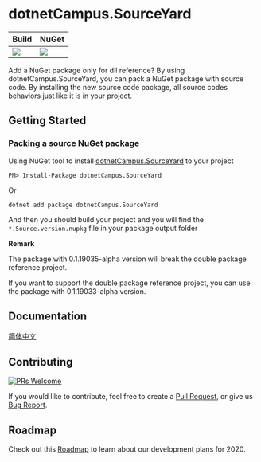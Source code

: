 # dotnetCampus.SourceYard

| Build | NuGet |
|--|--|
|![](https://github.com/dotnet-campus/SourceYard/workflows/.NET%20Core/badge.svg)|[![](https://img.shields.io/nuget/v/dotnetCampus.SourceYard.svg)](https://www.nuget.org/packages/dotnetCampus.SourceYard)|

Add a NuGet package only for dll reference? By using dotnetCampus.SourceYard, you can pack a NuGet package with source code. By installing the new source code package, all source codes behaviors just like it is in your project.

## Getting Started

### Packing a source NuGet package

Using NuGet tool to install [dotnetCampus.SourceYard](https://www.nuget.org/packages/dotnetCampus.SourceYard) to your project

```
PM> Install-Package dotnetCampus.SourceYard 
```

Or

```
dotnet add package dotnetCampus.SourceYard
```

And then you should build your project and you will find the `*.Source.version.nupkg` file in your package output folder

**Remark**

The package with 0.1.19035-alpha version will break the double package reference project.

If you want to support the double package reference project, you can use the package with 0.1.19033-alpha version.

## Documentation

[简体中文](README.zh-cn.md)

## Contributing

[![PRs Welcome](https://img.shields.io/badge/PRs-welcome-brightgreen.svg?style=flat-square)](https://github.com/dotnet-campus/SourceYard/pulls)

If you would like to contribute, feel free to create a [Pull Request](https://github.com/dotnet-campus/SourceYard/pulls), or give us [Bug Report](https://github.com/dotnet-campus/SourceYard/issues/new).

## Roadmap

Check out this [Roadmap](https://github.com/dotnet-campus/SourceYard/projects/1) to learn about our development plans for 2020.